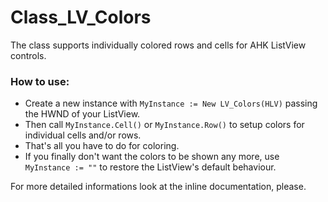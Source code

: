 # Class_LV_Colors #

The class supports individually colored rows and cells for AHK ListView controls.

### How to use: ###
- Create a new instance with  `MyInstance := New LV_Colors(HLV)` passing the HWND of your ListView.
- Then call `MyInstance.Cell()` or `MyInstance.Row()` to setup colors for individual cells and/or rows.
- That's all you have to do for coloring.
- If you finally don't want the colors to be shown any more, use `MyInstance := ""` to restore the ListView's default behaviour.  

For more detailed informations look at the inline documentation, please.
